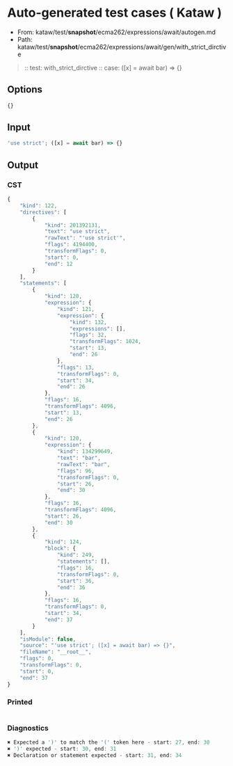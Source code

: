 # Auto-generated test cases ( Kataw )
- From: kataw/test/__snapshot__/ecma262/expressions/await/autogen.md
- Path: kataw/test/__snapshot__/ecma262/expressions/await/gen/with_strict_dirctive
> :: test: with_strict_dirctive
> :: case: ([x] = await bar) => {}
## Options

`````js
{}
`````
## Input

`````js
'use strict'; ([x] = await bar) => {}
`````
## Output

### CST

```javascript
{
    "kind": 122,
    "directives": [
        {
            "kind": 201392131,
            "text": "use strict",
            "rawText": "'use strict'",
            "flags": 4194400,
            "transformFlags": 0,
            "start": 0,
            "end": 12
        }
    ],
    "statements": [
        {
            "kind": 120,
            "expression": {
                "kind": 121,
                "expression": {
                    "kind": 132,
                    "expressions": [],
                    "flags": 32,
                    "transformFlags": 1024,
                    "start": 13,
                    "end": 26
                },
                "flags": 13,
                "transformFlags": 0,
                "start": 34,
                "end": 26
            },
            "flags": 16,
            "transformFlags": 4096,
            "start": 13,
            "end": 26
        },
        {
            "kind": 120,
            "expression": {
                "kind": 134299649,
                "text": "bar",
                "rawText": "bar",
                "flags": 96,
                "transformFlags": 0,
                "start": 26,
                "end": 30
            },
            "flags": 16,
            "transformFlags": 4096,
            "start": 26,
            "end": 30
        },
        {
            "kind": 124,
            "block": {
                "kind": 249,
                "statements": [],
                "flags": 16,
                "transformFlags": 0,
                "start": 36,
                "end": 36
            },
            "flags": 16,
            "transformFlags": 0,
            "start": 34,
            "end": 37
        }
    ],
    "isModule": false,
    "source": "'use strict'; ([x] = await bar) => {}",
    "fileName": "__root__",
    "flags": 0,
    "transformFlags": 0,
    "start": 0,
    "end": 37
}
```

### Printed

```javascript

```

### Diagnostics

```javascript
✖ Expected a ')' to match the '(' token here - start: 27, end: 30
✖ ')' expected - start: 30, end: 31
✖ Declaration or statement expected - start: 31, end: 34

```

